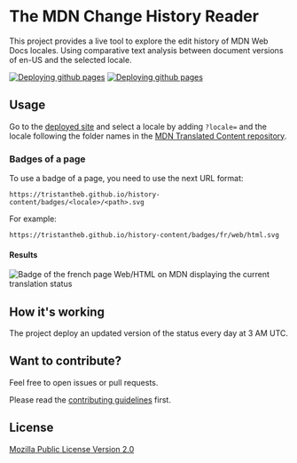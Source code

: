 # The MDN Change History Reader

This project provides a live tool to explore the edit history of MDN Web Docs locales.
Using comparative text analysis between document versions of en-US and the selected locale.

[![Deploying github pages](https://github.com/tristantheb/history-content/actions/workflows/deploy.yml/badge.svg?branch=main)](https://github.com/tristantheb/history-content/actions/workflows/deploy.yml) [![Deploying github pages](https://github.com/tristantheb/history-content/actions/workflows/update_pages.yml/badge.svg?branch=main)](https://github.com/tristantheb/history-content/actions/workflows/update_pages.yml)

## Usage

Go to the [deployed site](https://tristantheb.github.io/history-content/) and select a locale by adding `?locale=` and the locale following the folder names in the [MDN Translated Content repository](github.com/mdn/translated-content).

### Badges of a page

To use a badge of a page, you need to use the next URL format:

`https://tristantheb.github.io/history-content/badges/<locale>/<path>.svg`

For example:

`https://tristantheb.github.io/history-content/badges/fr/web/html.svg`

#### Results

![Badge of the french page Web/HTML on MDN displaying the current translation status](https://tristantheb.github.io/history-content/badges/fr/web/html.svg)

## How it's working

The project deploy an updated version of the status every day at 3 AM UTC.

## Want to contribute?

Feel free to open issues or pull requests.

Please read the [contributing guidelines](CONTRIBUTING.md) first.

## License

[Mozilla Public License Version 2.0](LICENSE)
